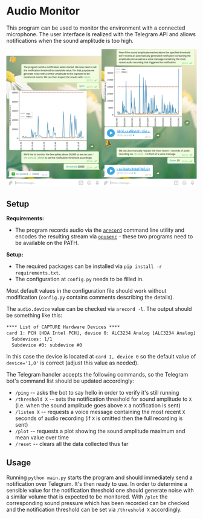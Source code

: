 # Audio Monitor

This program can be used to monitor the environment with a connected microphone.
The user interface is realized with the Telegram API and allows notifications
when the sound amplitude is too high.

![Screenshot](./screenshot.png)


## Setup

**Requirements:**

* The program records audio via the [`arecord`](http://manpages.ubuntu.com/manpages/xenial/man1/aplay.1.html) command line utility and encodes
  the resulting stream via [`opusenc`](http://manpages.ubuntu.com/manpages/xenial/man1/opusenc.1.html) - these two programs need to be available on the PATH.

**Setup:**

* The required packages can be installed via `pip install -r requirements.txt`.
* The configuration at `config.py` needs to be filled in.

Most default values in the configuration file should work without modification (`config.py` contains comments describing the details).

The `audio.device` value can be checked via `arecord -l`. The output should be something like this:

    **** List of CAPTURE Hardware Devices ****
    card 1: PCH [HDA Intel PCH], device 0: ALC3234 Analog [ALC3234 Analog]
      Subdevices: 1/1
      Subdevice #0: subdevice #0

In this case the device is located at `card 1, device 0` so the default value of `device='1,0'` is correct (adjust this value as needed).

The Telegram handler accepts the following commands, so the Telegram bot's command list should be updated accordingly:

* `/ping` -- asks the bot to say hello in order to verify it's still running
* `/threshold X` -- sets the notification threshold for sound amplitude to `X` (i.e. when the sound amplitude goes above `X` a notification is sent)
* `/listen X` -- requests a voice message containing the most recent `X` seconds of audio recording (if `X` is omitted then the full recording is sent)
* `/plot` -- requests a plot showing the sound amplitude maximum and mean value over time
* `/reset` -- clears all the data collected thus far


## Usage

Running `python main.py` starts the program and should immediately send a notification over Telegram. It's then ready to use.
In order to determine a sensible value for the notification threshold one should generate noise with a similar volume that is expected to be monitored.
With `/plot` the corresponding sound pressure which has been recorded can be checked and the notification threshold can be set via `/threshold X` accordingly.
